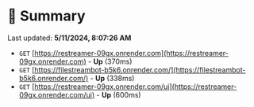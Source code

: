 # 📖 Summary
Last updated: **5/11/2024, 8:07:26 AM**

- `GET` [https://restreamer-09gx.onrender.com](https://restreamer-09gx.onrender.com) - **Up** (370ms)
- `GET` [https://filestreambot-b5k6.onrender.com/](https://filestreambot-b5k6.onrender.com/) - **Up** (338ms)
- `GET` [https://restreamer-09gx.onrender.com/ui](https://restreamer-09gx.onrender.com/ui) - **Up** (600ms)
